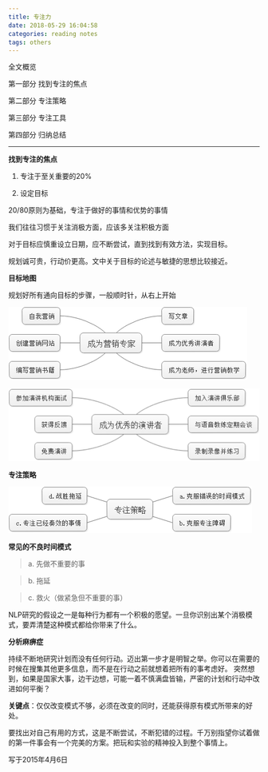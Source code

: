 ```yaml
---
title: 专注力
date: 2018-05-29 16:04:58
categories: reading notes
tags: others
---
```



全文概览

第一部分 找到专注的焦点

第二部分 专注策略

第三部分 专注工具

第四部分 归纳总结


----------

**找到专注的焦点**

1. 专注于至关重要的20%

2. 设定目标

20/80原则为基础，专注于做好的事情和优势的事情

我们往往习惯于关注消极方面，应该多关注积极方面

对于目标应慎重设立日期，应不断尝试，直到找到有效方法，实现目标。

规划诚可贵，行动价更高。文中关于目标的论述与敏捷的思想比较接近。

**目标地图**

规划好所有通向目标的步骤，一般顺时针，从右上开始



![](/images/expert.png)

![](/images/lecturer.png)


**专注策略**


![](/images/tactic.png)


**常见的不良时间模式**

>a. 先做不重要的事

>b. 拖延

>c. 救火（做紧急但不重要的事）

NLP研究的假设之一是每种行为都有一个积极的愿望。一旦你识别出某个消极模式，要弄清楚这种模式都给你带来了什么。

**分析麻痹症**

持续不断地研究计划而没有任何行动。迈出第一步才是明智之举。你可以在需要的时候在搜集其他更多信息，而不是在行动之前就想着把所有的事考虑好。
突然想到，如果是国家大事，边干边想，可能一着不慎满盘皆输，严密的计划和行动中改进如何平衡？

**关键点**：仅仅改变模式不够，必须在改变的同时，还能获得原有模式所带来的好处。

要找出对自己有用的方式，这是不断尝试，不断犯错的过程。千万别指望你试着做的第一件事会有一个完美的方案。把玩和实验的精神投入到整个事情上。

写于2015年4月6日